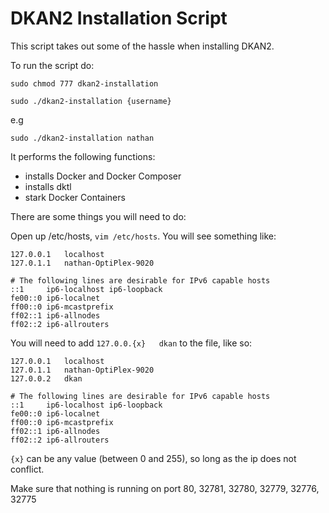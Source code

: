 # DKAN2 Installation Script

This script takes out some of the hassle when installing DKAN2.

To run the script do:

```
sudo chmod 777 dkan2-installation

sudo ./dkan2-installation {username}
```

e.g

```
sudo ./dkan2-installation nathan
```

It performs the following functions:
- installs Docker and Docker Composer
- installs dktl
- stark Docker Containers

There are some things you will need to do:

Open up /etc/hosts, `vim /etc/hosts`. You will see something like:
```
127.0.0.1	localhost
127.0.1.1	nathan-OptiPlex-9020

# The following lines are desirable for IPv6 capable hosts
::1     ip6-localhost ip6-loopback
fe00::0 ip6-localnet
ff00::0 ip6-mcastprefix
ff02::1 ip6-allnodes
ff02::2 ip6-allrouters

```
You will need to add `127.0.0.{x}   dkan` to the file, like so:
```
127.0.0.1	localhost
127.0.1.1	nathan-OptiPlex-9020
127.0.0.2   dkan

# The following lines are desirable for IPv6 capable hosts
::1     ip6-localhost ip6-loopback
fe00::0 ip6-localnet
ff00::0 ip6-mcastprefix
ff02::1 ip6-allnodes
ff02::2 ip6-allrouters
```
`{x}` can be any value (between 0 and 255), so long as the ip does not conflict.

Make sure that nothing is running on port 80, 32781, 32780, 32779, 32776, 32775